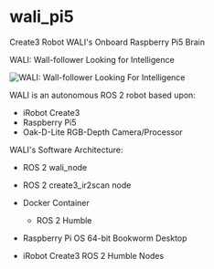 # wali_pi5
Create3 Robot WALI's Onboard Raspberry Pi5 Brain  

WALI: Wall-follower Looking for Intelligence  

![WALI: Wall-follower Looking For Intelligence](/graphics/wali_front_view.jpg?raw=true)

WALI is an autonomous ROS 2 robot based upon:  
- iRobot Create3  
- Raspberry Pi5  
- Oak-D-Lite RGB-Depth Camera/Processor  

WALI's Software Architecture:  
- ROS 2 wali_node  
- ROS 2 create3_ir2scan node  

- Docker Container  
  - ROS 2 Humble  

- Raspberry Pi OS 64-bit Bookworm Desktop  

- iRobot Create3 ROS 2 Humble Nodes 
